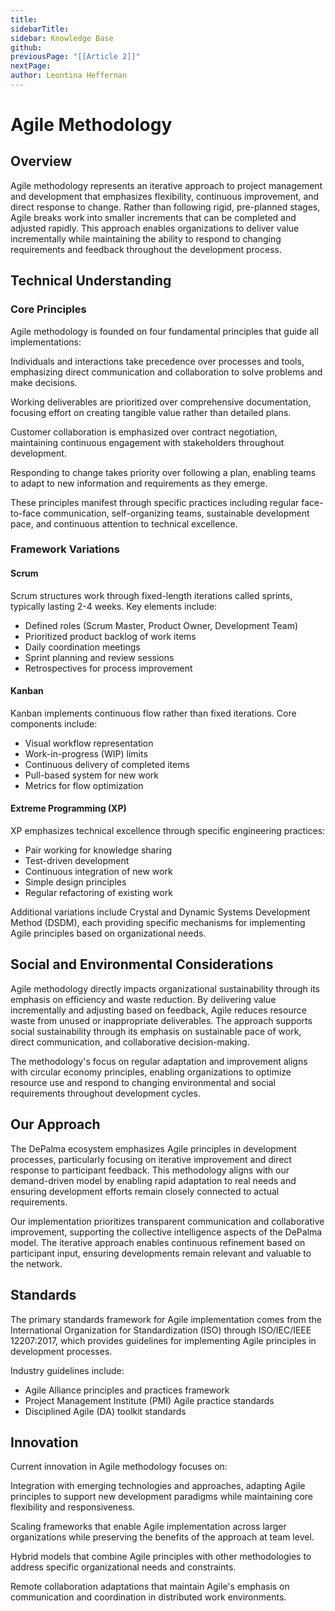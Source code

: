 ```yaml
---
title: 
sidebarTitle: 
sidebar: Knowledge Base
github: 
previousPage: "[[Article 2]]"
nextPage: 
author: Leontina Heffernan
---
```

# Agile Methodology

## Overview
Agile methodology represents an iterative approach to project management and development that emphasizes flexibility, continuous improvement, and direct response to change. Rather than following rigid, pre-planned stages, Agile breaks work into smaller increments that can be completed and adjusted rapidly. This approach enables organizations to deliver value incrementally while maintaining the ability to respond to changing requirements and feedback throughout the development process.

## Technical Understanding

### Core Principles
Agile methodology is founded on four fundamental principles that guide all implementations:

Individuals and interactions take precedence over processes and tools, emphasizing direct communication and collaboration to solve problems and make decisions.

Working deliverables are prioritized over comprehensive documentation, focusing effort on creating tangible value rather than detailed plans.

Customer collaboration is emphasized over contract negotiation, maintaining continuous engagement with stakeholders throughout development.

Responding to change takes priority over following a plan, enabling teams to adapt to new information and requirements as they emerge.

These principles manifest through specific practices including regular face-to-face communication, self-organizing teams, sustainable development pace, and continuous attention to technical excellence.

### Framework Variations

#### Scrum
Scrum structures work through fixed-length iterations called sprints, typically lasting 2-4 weeks. Key elements include:
- Defined roles (Scrum Master, Product Owner, Development Team)
- Prioritized product backlog of work items
- Daily coordination meetings
- Sprint planning and review sessions
- Retrospectives for process improvement

#### Kanban
Kanban implements continuous flow rather than fixed iterations. Core components include:
- Visual workflow representation
- Work-in-progress (WIP) limits
- Continuous delivery of completed items
- Pull-based system for new work
- Metrics for flow optimization

#### Extreme Programming (XP)
XP emphasizes technical excellence through specific engineering practices:
- Pair working for knowledge sharing
- Test-driven development
- Continuous integration of new work
- Simple design principles
- Regular refactoring of existing work

Additional variations include Crystal and Dynamic Systems Development Method (DSDM), each providing specific mechanisms for implementing Agile principles based on organizational needs.

## Social and Environmental Considerations
Agile methodology directly impacts organizational sustainability through its emphasis on efficiency and waste reduction. By delivering value incrementally and adjusting based on feedback, Agile reduces resource waste from unused or inappropriate deliverables. The approach supports social sustainability through its emphasis on sustainable pace of work, direct communication, and collaborative decision-making.

The methodology's focus on regular adaptation and improvement aligns with circular economy principles, enabling organizations to optimize resource use and respond to changing environmental and social requirements throughout development cycles.

## Our Approach
The DePalma ecosystem emphasizes Agile principles in development processes, particularly focusing on iterative improvement and direct response to participant feedback. This methodology aligns with our demand-driven model by enabling rapid adaptation to real needs and ensuring development efforts remain closely connected to actual requirements.

Our implementation prioritizes transparent communication and collaborative improvement, supporting the collective intelligence aspects of the DePalma model. The iterative approach enables continuous refinement based on participant input, ensuring developments remain relevant and valuable to the network.

## Standards
The primary standards framework for Agile implementation comes from the International Organization for Standardization (ISO) through ISO/IEC/IEEE 12207:2017, which provides guidelines for implementing Agile principles in development processes.

Industry guidelines include:
- Agile Alliance principles and practices framework
- Project Management Institute (PMI) Agile practice standards
- Disciplined Agile (DA) toolkit standards

## Innovation
Current innovation in Agile methodology focuses on:

Integration with emerging technologies and approaches, adapting Agile principles to support new development paradigms while maintaining core flexibility and responsiveness.

Scaling frameworks that enable Agile implementation across larger organizations while preserving the benefits of the approach at team level.

Hybrid models that combine Agile principles with other methodologies to address specific organizational needs and constraints.

Remote collaboration adaptations that maintain Agile's emphasis on communication and coordination in distributed work environments.